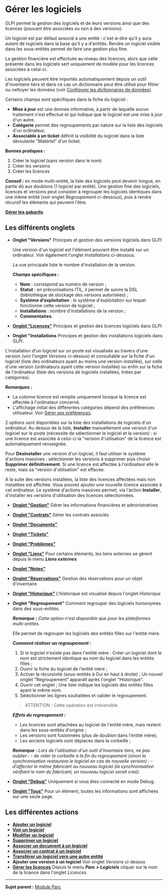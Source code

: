 Gérer les logiciels
===================

GLPI permet la gestion des logiciels et de leurs versions ainsi que des licences (pouvant être associées ou non à des versions).

Un logiciel est par défaut associé à une entité : c'est-à-dire qu'il y aura autant de logiciels dans la base qu'il y a d'entités. Rendre un logiciel visible dans les sous-entités permet de faire une gestion plus fine.

La gestion financière est effectuée au niveau des licences, alors que celle présente dans les logiciels sert uniquement de modèle pour les licences associées à celui-ci.

Les logiciels peuvent être importés automatiquement depuis un outil d'inventaire tiers et dans ce cas un dictionnaire peut être utilisé pour filtrer ou nettoyer les données (voir [Configurer les dictionnaires de données](index.php?fr/07_Module_Administration/06_Dictionnaires.md "Les dictionnaires se gèrent depuis le menu Administration > Dictionnaires")).

Certains champs sont spécifiques dans la fiche du logiciel : 
- **Mise à jour** est une donnée informative, à partir de laquelle aucun traitement n'est effectué et qui indique que le logiciel est une mise à jour d'un autre. 
- **Catégorie** permet des regroupements par nature sur la liste des logiciels d'un ordinateur. 
- **Associable à un ticket** définit la visibilité du logiciel dans la liste déroulante "Matériel" d'un ticket.

**Bonnes pratiques :**

1.  Créer le logiciel (sans version dans le nom)
2.  Créer les versions
3.  Créer les licences

***Conseil :*** en mode multi-entité, la liste des logiciels peut devenir longue, en partie dû aux doublons (1 logiciel par entité). Une gestion fine des logiciels, licences et versions peut consister à regrouper les logiciels identiques dans une même entité (voir onglet *Regroupement* ci-dessous), puis à rendre récursif les éléments qui peuvent l'être.

**[Gérer les gabarits](index.php?fr/Les_différentes_actions/Gérer_les_gabarits.md)**

Les différents onglets
----------------------
-   **Onglet "Versions"**
    Principes et gestion des versions logiciels dans GLPI

    Une version d'un logiciel est l'élément pouvant être installé sur un ordinateur.
    Voir également l'onglet *Installations* ci-dessous.

    La vue principale liste le nombre d'installation de la version.

    **Champs spécifiques :**
    - **Nom** : correspond au numéro de version ;
    - **Statut** : en préconisations ITIL, il permet de suivre la DSL (bibliothèque de stockage des versions autorisées) ;
    - **Système d'exploitation** : le système d'exploitation sur lequel fonctionne cette version de logiciel ;
    - **Installations** : nombre d'installations de la version ;
    - **Commentaires**.


-   **[Onglet "Licences"](index.php?fr/03_Module_Parc/04_Logiciels/Onglet_Licences.md)**
    Principes et gestion des licences logiciels dans GLPI


-   **Onglet "Installations**
   Principes et gestion des installations logiciels dans GLPI.

   L'installation d'un logiciel sur un poste est visualisée au travers d'une version (voir l'onglet *Versions* ci-dessus) et consultable sur la fiche d'un logiciel (liste des ordinateurs ayant au moins une version installée), sur celle d'une version (ordinateurs ayant cette version installée) ou enfin sur la fiche de l'ordinateur (liste des versions de logiciels installées, triées par catégories).

   ***Remarques :***
   - La colonne licence est remplie uniquement lorsque la licence est affectée à l'ordinateur concerné.
   - L'affichage initial des différentes catégories dépend des préférences utilisateur. Voir [Gérer ses préférences](index.php?fr/01-premiers-pas/03_Utiliser_GLPI/04_Gérer_ses_préférences.md").

   2 options sont disponibles sur la liste des installations de logiciels d'un ordinateur. Au dessus de la liste, **Installer** manuellement une version d'un logiciel sur le poste (nécessite de sélectionner le logiciel et la version) : si une licence est associée à celui-ci la "version d'utilisation" de la licence est automatiquement renseignée.

   Pour **Désinstaller** une version d'un logiciel, il faut utiliser le système d'actions massives : sélectionner les versions à supprimer puis choisir **Supprimer définitivement**. Si une licence est affectée à
l'ordinateur elle le reste, mais sa "version d'utilisation" est effacée.

   A la suite des versions installées, la liste des licences affectées mais non installées est affichée. Vous pouvez ajouter une nouvelle licence associée à cet ordinateur. Le système d'actions massives permet, via l'action **Installer**, d'installer les versions d'utilisation des licences sélectionnées.

-   **[Onglet "Gestion"](index.php?fr/Les_différents_onglets/Onglet_Gestion.md)**
    Gérer les informations financières et administratives

-   **[Onglet "Contrats"](index.php?fr/Les_différents_onglets/Onglet_Contrats.md)**
    Gérer les contrats associés

-   **[Onglet "Documents"](index.php?fr/Les_différents_onglets/Onglet_Documents.md)**

-   **[Onglet "Tickets"](index.php?fr/Les_différents_onglets/Onglet_Tickets.md)**

-   **[Onglet "Problèmes"](index.php?fr/Les_différents_onglets/Onglet_Problèmes.md)**

-  **[Onglet "Liens"](index.php?fr/Les_différents_onglets/Onglet_Liens.md)**
     Pour certains éléments, les liens externes se gèrent depuis le menu ***Liens externes***

-   **[Onglet "Notes"](index.php?fr/Les_différents_onglets/Onglet_Notes.md)**

-   **[Onglet "Réservations"](index.php?fr/Les_différents_onglets/Onglet_Réservations.md)**
     Gestion des réservations pour un objet d'inventaire

-   **[Onglet "Historique"](index.php?fr/Les_différents_onglets/Onglet_Historique.md)**
     L'historique est visualisé depuis l'onglet *Historique*

-   **Onglet "Regroupement"**
    Comment regrouper des logiciels homonymes dans des sous-entités.

    ***Remarque :** Cette option n'est disponible que pour les plateformes multi-entités.*

    Elle permet de regrouper les logiciels des entités filles sur l'entité mère.

    ***Comment réaliser un regroupement :***
    
    1.  Si le logiciel n'existe pas dans l'entité mère :
        Créer un logiciel dont le nom est strictement identique au nom du logiciel dans les entités filles ;
    2.  Ouvrir la fiche du logiciel de l'entité mère ;
    3.  Activer la récursivité (sous-entités à Oui en haut à droite) ;
    Un nouvel onglet "Regroupement" apparaît après l'onglet "Historique".
    4.  Ouvrir cet onglet ;
    Une liste indique les logiciels des entités filles ayant le même nom.
    5.  Sélectionner les lignes souhaitées et valider le regroupement.

    > ATTENTION : Cette opération est irréversible.

    ***Effets du regroupement :***
    
    -   Les licences sont attachées au logiciel de l'entité mère, mais restent dans les sous-entités d'origine ;
    -   Les versions sont fusionnées (plus de doublon dans l'entité mère);
    -   Les anciens logiciels sont déplacés dans la corbeille ;

    ***Remarque :** Lors de l'utilisation d'un outil d'inventaire tiers, ne pas oublier :*
    *-   de vider la corbeille à la fin du regroupement (sinon la synchronisation restaurera le logiciel en cas de nouvelle version) ;*
    *-   d'affecter le même fabricant au nouveau logiciel (la synchronisation vérifiant le nom du fabricant, un nouveau logiciel serait créé).*

-   **[Onglet "Debug"](index.php?fr/Les_différents_onglets/Onglet_Debug.md)**
    Uniquement si vous êtes connecté en mode Debug.

-   **[Onglet "Tous"](index.php?fr/Les_différents_onglets/Onglet_Tous.md)**
     Pour un élément, toutes les informations sont affichées sur une seule page.

Les différentes actions
-----------------------
-   **[Ajouter un logiciel](index.php?fr/Les_différentes_actions/Créer_un_nouvel_objet.md)**
-   **[Voir un logiciel](index.php?fr/Les_différentes_actions/Visualiser_un_objet.md)**
-   **[Modifier un logiciel](index.php?fr/Les_différentes_actions/Modifier_un_objet.md)**
-   **[Supprimer un logiciel](index.php?fr/Les_différentes_actions/Supprimer_un_objet.md)**
-   **[Associer un document à un logiciel](index.php?fr/Les_différentes_actions/Lier_un_document_à_un_objet.md)**
-   **[Associer un contrat à un logiciel](index.php?fr/Les_différentes_actions/Lier_un_contrat_à_un_objet.md)**
-   **[Transférer un logiciel vers une autre entité](index.php?fr/Les_différentes_actions/Transférer_un_objet.md)**
-   **Ajouter une version à un logiciel**
    Voir onglet *Versions* ci-dessus
-   **[Gérer les licences](index.php?fr/03_Module_Parc/04_Logiciels/Onglet_Licences.md)**
    Depuis le menu ***Parc > Logiciels*** cliquer sur le nom de la licence dans l'onglet *Licences*.

-------
**Sujet parent :** [Module Parc](index.php?fr/03_Module_Parc/01_Module_Parc.md "Module Parc de GLPI")
